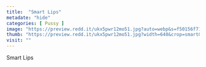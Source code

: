```yaml
---
title:  "Smart Lips"
metadate: "hide"
categories: [ Pussy ]
image: "https://preview.redd.it/ukx5pwr12mo51.jpg?auto=webp&s=f50156f714bb4ea192186dca4a696c48ad3867be"
thumb: "https://preview.redd.it/ukx5pwr12mo51.jpg?width=640&crop=smart&auto=webp&s=cdd1e10aa5c47bb6fce4c620efa894cca114cf14"
visit: ""
---
```

Smart Lips
